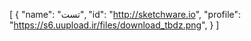 [
  {
    "name": "تست",
    "id": "http://sketchware.io",
    "profile": "https://s6.uupload.ir/files/download_tbdz.png",
  }
]
